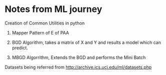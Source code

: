 # Notes from ML journey

Creation of Common Utilities in python

1. Mapper Pattern of E of PAA

2. BGD Algorithm, takes a matrix of X and Y and results a model which can predict. 

3. MBGD Algorrithm, Extends the BGD and performs the Mini Batch

Datasets being referred from http://archive.ics.uci.edu/ml/datasets.php
